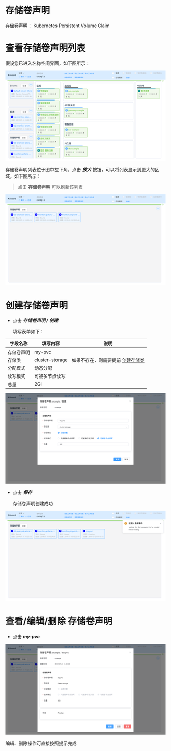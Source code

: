 # 存储卷声明

存储卷声明： Kubernetes Persistent Volume Claim



# 查看存储卷声明列表

假设您已进入名称空间界面，如下图所示：

![image-20190721110355464](./secrets.assets/image-20190721110355464.png)

存储卷声明列表位于图中左下角，点击 ***放大*** 按钮，可以将列表显示到更大的区域，如下图所示：

> 点击 **存储卷声明** 可以刷新该列表

![image-20190721113708689](./pvc.assets/image-20190721113708689.png)



# 创建存储卷声明

* 点击 ***存储卷声明 / 创建***

  填写表单如下：

| 字段名称   | 填写内容        | 说明                                                         |
| ---------- | --------------- | ------------------------------------------------------------ |
| 存储卷声明 | my-pvc          |                                                              |
| 存储类     | cluster-storage | 如果不存在，则需要提前 [创建存储类](./guide/cluster/storage?id=创建存储类) |
| 分配模式   | 动态分配        |                                                              |
| 读写模式   | 可被多节点读写  |                                                              |
| 总量       | 2Gi             |                                                              |

![image-20190721113810235](./pvc.assets/image-20190721113810235.png)

* 点击 ***保存***

  存储卷声明创建成功

![image-20190721114112644](./pvc.assets/image-20190721114112644.png)

# 查看/编辑/删除 存储卷声明

* 点击 ***my-pvc***

![image-20190721114211751](./pvc.assets/image-20190721114211751.png)



编辑、删除操作可直接按照提示完成